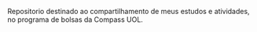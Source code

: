 Repositorio destinado ao compartilhamento de meus estudos e atividades, no programa de bolsas da Compass UOL.
